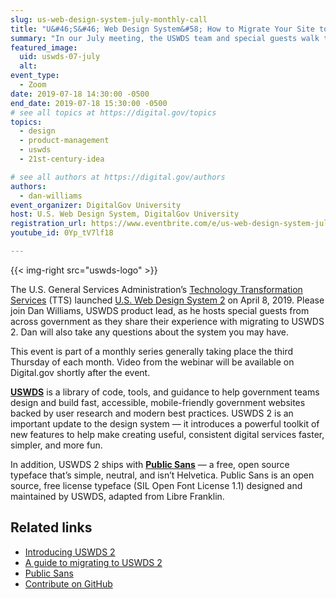 ```yaml
---
slug: us-web-design-system-july-monthly-call
title: "U&#46;S&#46; Web Design System&#58; How to Migrate Your Site to USWDS 2"
summary: "In our July meeting, the USWDS team and special guests walk through migrating sites to USWDS 2 and take any questions you might have."
featured_image:
  uid: uswds-07-july
  alt:
event_type:
  - Zoom
date: 2019-07-18 14:30:00 -0500
end_date: 2019-07-18 15:30:00 -0500
# see all topics at https://digital.gov/topics
topics:
  - design
  - product-management
  - uswds
  - 21st-century-idea

# see all authors at https://digital.gov/authors
authors:
  - dan-williams
event_organizer: DigitalGov University
host: U.S. Web Design System, DigitalGov University
registration_url: https://www.eventbrite.com/e/us-web-design-system-july-monthly-call-registration-63426916615
youtube_id: 0Yp_tV7lf18

---
```


{{< img-right src="uswds-logo" >}}

The U.S. General Services Administration’s [Technology Transformation Services](https://www.gsa.gov/tts) (TTS) launched [U.S. Web Design System 2](https://designsystem.digital.gov/) on April 8, 2019. Please join Dan Williams, USWDS product lead, as he hosts special guests from across government as they share their experience with migrating to USWDS 2. Dan will also take any questions about the system you may have.

This event is part of a monthly series generally taking place the third Thursday of each month. Video from the webinar will be available on Digital.gov shortly after the event.

[**USWDS**](https://designsystem.digital.gov/) is a library of code, tools, and guidance to help government teams design and build fast, accessible, mobile-friendly government websites backed by user research and modern best practices. USWDS 2 is an important update to the design system — it introduces a powerful toolkit of new features to help make creating useful, consistent digital services faster, simpler, and more fun.

In addition, USWDS 2 ships with [**Public Sans**](https://public-sans.digital.gov/) — a free, open source typeface that’s simple, neutral, and isn’t Helvetica. Public Sans is an open source, free license typeface (SIL Open Font License 1.1) designed and maintained by USWDS, adapted from Libre Franklin.

## Related links

- [Introducing USWDS 2](https://designsystem.digital.gov/whats-new/updates/2019/04/08/introducing-uswds-2-0/)
- [A guide to migrating to USWDS 2](https://designsystem.digital.gov/documentation/migration/)
- [Public Sans](https://public-sans.digital.gov/)
- [Contribute on GitHub](https://github.com/uswds/uswds)
